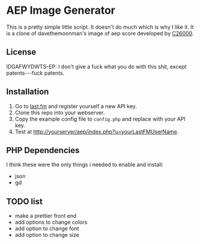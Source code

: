 # AEP Image Generator

This is a pretty simple little script. It doesn't do much which is why I
like it. It is a clone of davethemoonman's image of aep score developed
by [C26000](http://www.last.fm/group/We%2BDon%2527t%2BHave%2BExponential%2BProfiles/journal/2006/05/4/129052).

## License

IDGAFWYDWTS-EP: I don't give a fuck what you do with this shit, except
patents---fuck patents.


## Installation

1. Go to [last.fm](http://www.last.fm/api) and register yourself a new API key.
2. Clone this repo into your webserver.
2. Copy the example config file to `config.php` and replace with your API key.
4. Test at [http://yourserver/aep/index.php?u=yourLastFMUserName](http://yourserver/aep/index.php?u=yourLastFMUserName).

## PHP Dependencies

I think these were the only things i needed to enable and install:

- json
- gd

## TODO list

- make a prettier front end
- add options to change colors
- add option to change font
- add option to change size
